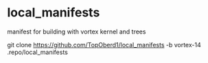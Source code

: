 # local_manifests
manifest for building with vortex kernel and trees


git clone https://github.com/TopOberd1/local_manifests -b vortex-14 .repo/local_manifests
